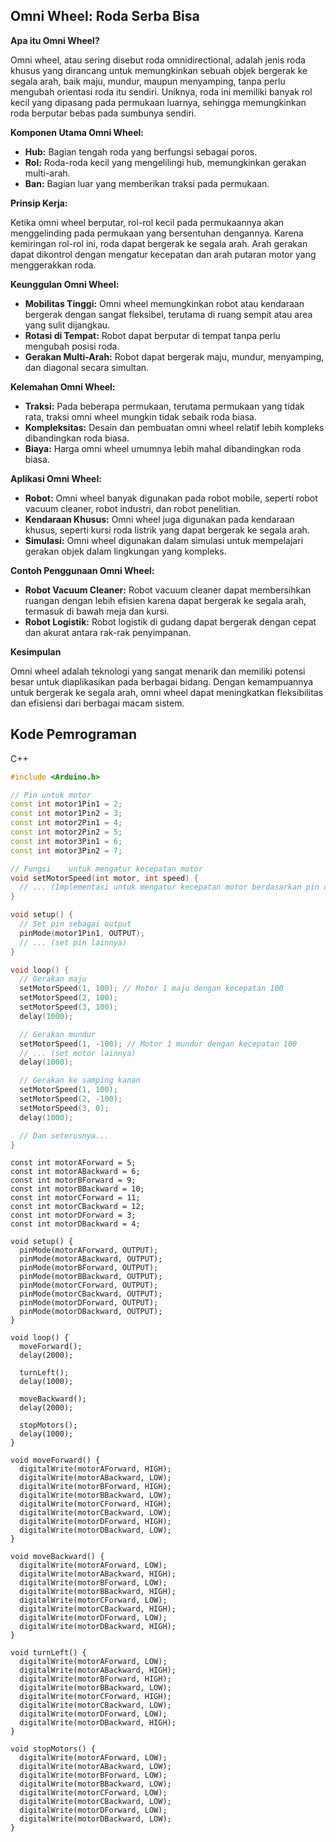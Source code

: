 ## Omni Wheel: Roda Serba Bisa

**Apa itu Omni Wheel?**

Omni wheel, atau sering disebut roda omnidirectional, adalah jenis roda khusus yang dirancang untuk memungkinkan sebuah objek bergerak ke segala arah, baik maju, mundur, maupun menyamping, tanpa perlu mengubah orientasi roda itu sendiri. Uniknya, roda ini memiliki banyak rol kecil yang dipasang pada permukaan luarnya, sehingga memungkinkan roda berputar bebas pada sumbunya sendiri.

**Komponen Utama Omni Wheel:**

- **Hub:** Bagian tengah roda yang berfungsi sebagai poros.
- **Rol:** Roda-roda kecil yang mengelilingi hub, memungkinkan gerakan multi-arah.
- **Ban:** Bagian luar yang memberikan traksi pada permukaan.

**Prinsip Kerja:**

Ketika omni wheel berputar, rol-rol kecil pada permukaannya akan menggelinding pada permukaan yang bersentuhan dengannya. Karena kemiringan rol-rol ini, roda dapat bergerak ke segala arah. Arah gerakan dapat dikontrol dengan mengatur kecepatan dan arah putaran motor yang menggerakkan roda.

**Keunggulan Omni Wheel:**

- **Mobilitas Tinggi:** Omni wheel memungkinkan robot atau kendaraan bergerak dengan sangat fleksibel, terutama di ruang sempit atau area yang sulit dijangkau.
- **Rotasi di Tempat:** Robot dapat berputar di tempat tanpa perlu mengubah posisi roda.
- **Gerakan Multi-Arah:** Robot dapat bergerak maju, mundur, menyamping, dan diagonal secara simultan.

**Kelemahan Omni Wheel:**

- **Traksi:** Pada beberapa permukaan, terutama permukaan yang tidak rata, traksi omni wheel mungkin tidak sebaik roda biasa.
- **Kompleksitas:** Desain dan pembuatan omni wheel relatif lebih kompleks dibandingkan roda biasa.
- **Biaya:** Harga omni wheel umumnya lebih mahal dibandingkan roda biasa.

**Aplikasi Omni Wheel:**

- **Robot:** Omni wheel banyak digunakan pada robot mobile, seperti robot vacuum cleaner, robot industri, dan robot penelitian.
- **Kendaraan Khusus:** Omni wheel juga digunakan pada kendaraan khusus, seperti kursi roda listrik yang dapat bergerak ke segala arah.
- **Simulasi:** Omni wheel digunakan dalam simulasi untuk mempelajari gerakan objek dalam lingkungan yang kompleks.

**Contoh Penggunaan Omni Wheel:**

- **Robot Vacuum Cleaner:** Robot vacuum cleaner dapat membersihkan ruangan dengan lebih efisien karena dapat bergerak ke segala arah, termasuk di bawah meja dan kursi.
- **Robot Logistik:** Robot logistik di gudang dapat bergerak dengan cepat dan akurat antara rak-rak penyimpanan.

**Kesimpulan**

Omni wheel adalah teknologi yang sangat menarik dan memiliki potensi besar untuk diaplikasikan pada berbagai bidang. Dengan kemampuannya untuk bergerak ke segala arah, omni wheel dapat meningkatkan fleksibilitas dan efisiensi dari berbagai macam sistem.

## Kode Pemrograman
C++

```cpp
#include <Arduino.h>

// Pin untuk motor
const int motor1Pin1 = 2;
const int motor1Pin2 = 3;
const int motor2Pin1 = 4;
const int motor2Pin2 = 5;
const int motor3Pin1 = 6;
const int motor3Pin2 = 7;

// Fungsi    untuk mengatur kecepatan motor
void setMotorSpeed(int motor, int speed) {
  // ... (Implementasi untuk mengatur kecepatan motor berdasarkan pin dan speed)
}

void setup() {
  // Set pin sebagai output
  pinMode(motor1Pin1, OUTPUT);
  // ... (set pin lainnya)
}

void loop() {
  // Gerakan maju
  setMotorSpeed(1, 100); // Motor 1 maju dengan kecepatan 100
  setMotorSpeed(2, 100);
  setMotorSpeed(3, 100);
  delay(1000);

  // Gerakan mundur
  setMotorSpeed(1, -100); // Motor 1 mundur dengan kecepatan 100
  // ... (set motor lainnya)
  delay(1000);

  // Gerakan ke samping kanan
  setMotorSpeed(1, 100);
  setMotorSpeed(2, -100);
  setMotorSpeed(3, 0);
  delay(1000);

  // Dan seterusnya...
}

```
```
const int motorAForward = 5;  
const int motorABackward = 6; 
const int motorBForward = 9;  
const int motorBBackward = 10; 
const int motorCForward = 11; 
const int motorCBackward = 12; 
const int motorDForward = 3;  
const int motorDBackward = 4; 

void setup() {
  pinMode(motorAForward, OUTPUT);
  pinMode(motorABackward, OUTPUT);
  pinMode(motorBForward, OUTPUT);
  pinMode(motorBBackward, OUTPUT);
  pinMode(motorCForward, OUTPUT);
  pinMode(motorCBackward, OUTPUT);
  pinMode(motorDForward, OUTPUT);
  pinMode(motorDBackward, OUTPUT);
}

void loop() {
  moveForward();
  delay(2000);
  
  turnLeft();
  delay(1000);

  moveBackward();
  delay(2000);

  stopMotors();
  delay(1000); 
}

void moveForward() {
  digitalWrite(motorAForward, HIGH);
  digitalWrite(motorABackward, LOW);
  digitalWrite(motorBForward, HIGH);
  digitalWrite(motorBBackward, LOW);
  digitalWrite(motorCForward, HIGH);
  digitalWrite(motorCBackward, LOW);
  digitalWrite(motorDForward, HIGH);
  digitalWrite(motorDBackward, LOW);
}

void moveBackward() {
  digitalWrite(motorAForward, LOW);
  digitalWrite(motorABackward, HIGH);
  digitalWrite(motorBForward, LOW);
  digitalWrite(motorBBackward, HIGH);
  digitalWrite(motorCForward, LOW);
  digitalWrite(motorCBackward, HIGH);
  digitalWrite(motorDForward, LOW);
  digitalWrite(motorDBackward, HIGH);
}

void turnLeft() {
  digitalWrite(motorAForward, LOW);
  digitalWrite(motorABackward, HIGH);
  digitalWrite(motorBForward, HIGH);
  digitalWrite(motorBBackward, LOW);
  digitalWrite(motorCForward, HIGH);
  digitalWrite(motorCBackward, LOW);
  digitalWrite(motorDForward, LOW);
  digitalWrite(motorDBackward, HIGH);
}

void stopMotors() {
  digitalWrite(motorAForward, LOW);
  digitalWrite(motorABackward, LOW);
  digitalWrite(motorBForward, LOW);
  digitalWrite(motorBBackward, LOW);
  digitalWrite(motorCForward, LOW);
  digitalWrite(motorCBackward, LOW);
  digitalWrite(motorDForward, LOW);
  digitalWrite(motorDBackward, LOW);
}
```


